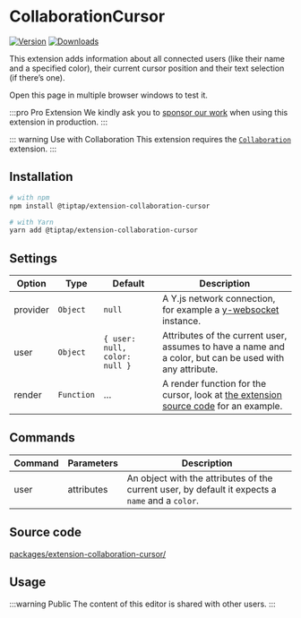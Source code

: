 # CollaborationCursor
[![Version](https://img.shields.io/npm/v/@tiptap/extension-collaboration-cursor.svg?label=version)](https://www.npmjs.com/package/@tiptap/extension-collaboration-cursor)
[![Downloads](https://img.shields.io/npm/dm/@tiptap/extension-collaboration-cursor.svg)](https://npmcharts.com/compare/@tiptap/extension-collaboration-cursor?minimal=true)

This extension adds information about all connected users (like their name and a specified color), their current cursor position and their text selection (if there’s one).

Open this page in multiple browser windows to test it.

:::pro Pro Extension
We kindly ask you to [sponsor our work](/sponsor) when using this extension in production.
:::

::: warning Use with Collaboration
This extension requires the [`Collaboration`](/api/extensions/collaboration) extension.
:::

## Installation
```bash
# with npm
npm install @tiptap/extension-collaboration-cursor

# with Yarn
yarn add @tiptap/extension-collaboration-cursor
```

## Settings
| Option   | Type       | Default                       | Description                                                                                                                                                                         |
| -------- | ---------- | ----------------------------- | ----------------------------------------------------------------------------------------------------------------------------------------------------------------------------------- |
| provider | `Object`   | `null`                        | A Y.js network connection, for example a [y-websocket](https://github.com/yjs/y-websocket) instance.                                                                                |
| user     | `Object`   | `{ user: null, color: null }` | Attributes of the current user, assumes to have a name and a color, but can be used with any attribute.                                                                             |
| render   | `Function` | …                             | A render function for the cursor, look at [the extension source code](https://github.com/ueberdosis/tiptap-next/blob/main/packages/extension-collaboration-cursor/) for an example. |

## Commands
| Command | Parameters | Description                                                                                      |
| ------- | ---------- | ------------------------------------------------------------------------------------------------ |
| user    | attributes | An object with the attributes of the current user, by default it expects a `name` and a `color`. |

## Source code
[packages/extension-collaboration-cursor/](https://github.com/ueberdosis/tiptap-next/blob/main/packages/extension-collaboration-cursor/)

## Usage
:::warning Public
The content of this editor is shared with other users.
:::
<demo name="Extensions/CollaborationCursor" highlight="11,39-45" />
